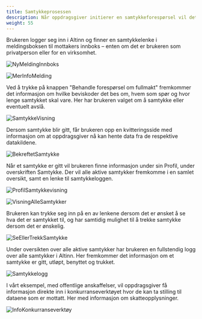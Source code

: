 ```yaml
---
title: Samtykkeprosessen
description: Når oppdragsgiver initierer en samtykkeforespørsel vil det bli sendt en sms og/eller epost med varsling om at brukeren har mottatt en ny forespørsel i Altinn.
weight: 55
---
```


<script>
    window.location.href = 'https://docs.data.altinn.no/samtykkeprosessen/'
</script>


Brukeren logger seg inn i Altinn og finner en samtykkelenke i meldingsboksen til mottakers innboks – enten om det er brukeren som privatperson eller for en virksomhet.

![NyMeldingInnboks](/docs/images/guides/ebevis/ebevis_consent1.png "Ny melding i innboks")

![MerInfoMelding](/docs/images/guides/ebevis/ebevis_consent2.png "Åpnet melding")

Ved å trykke på knappen "Behandle forespørsel om fullmakt" fremkommer det informasjon om hvilke beviskoder det bes om, hvem som spør og hvor lenge samtykket skal vare.
Her har brukeren valget om å samtykke eller eventuelt avslå.

![SamtykkeVisning](/docs/images/guides/ebevis/ebevis_consent3.png "Visning av samtykke")

Dersom samtykke blir gitt, får brukeren opp en kvitteringsside med informasjon om at oppdragsgiver nå kan hente data fra de respektive datakildene.

![BekreftetSamtykke](/docs/images/guides/ebevis/ebevis_consent4.png "Bekreftet samtykke")

Når et samtykke er gitt vil brukeren finne informasjon under sin Profil, under overskriften Samtykke.
Der vil alle aktive samtykker fremkomme i en samlet oversikt, samt en lenke til samtykkeloggen.

![ProfilSamtykkevisning](/docs/images/guides/ebevis/ebevis_consent5.png "Samtykkevisning i Profil")

![VisningAlleSamtykker](/docs/images/guides/ebevis/ebevis_consent6.png "Alle samtykker")

Brukeren kan trykke seg inn på en av lenkene dersom det er ønsket å se hva det er samtykket til, og har samtidig mulighet til å trekke samtykke dersom det er ønskelig.

![SeEllerTrekkSamtykke](/docs/images/guides/ebevis/ebevis_consent7.png "Se eller trekke samtykke")

Under oversikten over alle aktive samtykker har brukeren en fullstendig logg over alle samtykker i Altinn.
Her fremkommer det informasjon om et samtykke er gitt, utløpt, benyttet og trukket.

![Samtykkelogg](/docs/images/guides/ebevis/ebevis_consent8.png "Samtykkelogg")

I vårt eksempel, med offentlige anskaffelser, vil oppdragsgiver få informasjon direkte inn i konkurranseverktøyet hvor de kan ta stilling til dataene som er mottatt.
Her med informasjon om skatteopplysninger.

![InfoKonkurranseverktøy](/docs/images/guides/ebevis/ebevis_consent9.png "Informasjon i samtykkeverktøy")
